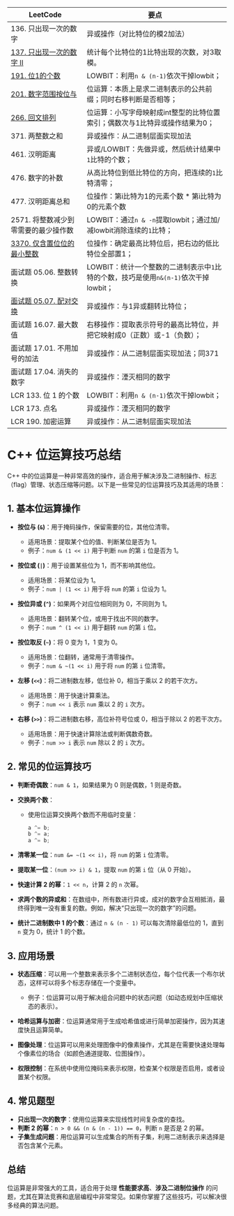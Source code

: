 |LeetCode|要点|
|-------------------------|---------------------------------|
|136. 只出现一次的数字|异或操作（对比特位的模2加法）|
|[137. 只出现一次的数字 II](https://github.com/bigwindlee/LeetCode/blob/master/0137.%20Single%20Number%20II/0137_singleNumber.h)    |统计每个比特位的1比特出现的次数，对3取模。|
|[191. 位1的个数][github-leetcode-0191]|LOWBIT：利用`n & (n-1)`依次干掉lowbit；|
|[201. 数字范围按位与][github-leetcode-0201]|位运算：本质上是求二进制表示的公共前缀；同时右移判断是否相等；|
|[266. 回文排列][github-leetcode-0266]|位运算：小写字母映射成int整型的比特位置索引；偶数次与1比特异或操作结果为0；|
|371. 两整数之和|异或操作：从二进制层面实现加法|
|461. 汉明距离|异或/LOWBIT：先做异或，然后统计结果中`1`比特的个数；|
|476. 数字的补数|从高比特位到低比特位的方向，把连续的`1`比特清零；|
|477. 汉明距离总和|位操作：第i比特为1的元素个数 * 第i比特为0的元素个数|
|2571. 将整数减少到零需要的最少操作数|LOWBIT：通过`n & -n`提取lowbit；通过加/减lowbit消除连续的`1`比特；|
|[3370. 仅含置位位的最小整数][github-leetcode-3370]|位操作：确定最高比特位后，把右边的低比特位全部置1；|
|面试题 05.06. 整数转换|LOWBIT：统计一个整数的二进制表示中`1`比特的个数，技巧是使用`n&(n-1)`依次干掉lowbit；|
|[面试题 05.07. 配对交换][github-leetcode-I0507]|异或操作：与1异或翻转比特位；|
|面试题 16.07. 最大数值|右移操作：提取表示符号的最高比特位，并把它映射成0（正数）或-1（负数）；|
|面试题 17.01. 不用加号的加法|异或操作：从二进制层面实现加法；同371|
|面试题 17.04. 消失的数字|异或操作：湮灭相同的数字|
|LCR 133. 位 1 的个数|LOWBIT：利用`n & (n-1)`依次干掉lowbit；|
|LCR 173. 点名|异或操作：湮灭相同的数字|
|LCR 190. 加密运算|异或操作：从二进制层面实现加法|



# C++ 位运算技巧总结

C++ 中的位运算是一种非常高效的操作，适合用于解决涉及二进制操作、标志（flag）管理、状态压缩等问题。以下是一些常见的位运算技巧及其适用的场景：

## 1. 基本位运算操作

- **按位与 (`&`)**：用于掩码操作，保留需要的位，其他位清零。
  - 适用场景：提取某个位的值、判断某位是否为 1。
  - 例子：`num & (1 << i)` 用于判断 `num` 的第 `i` 位是否为 1。

- **按位或 (`|`)**：用于设置某些位为 1，而不影响其他位。
  - 适用场景：将某位设为 1。
  - 例子：`num | (1 << i)` 用于将 `num` 的第 `i` 位设为 1。

- **按位异或 (`^`)**：如果两个对应位相同则为 0，不同则为 1。
  - 适用场景：翻转某个位，或用于找出不同的数字。
  - 例子：`num ^ (1 << i)` 用于翻转 `num` 的第 `i` 位。

- **按位取反 (`~`)**：将 0 变为 1，1 变为 0。
  - 适用场景：位翻转，通常用于清零操作。
  - 例子：`num & ~(1 << i)` 用于将 `num` 的第 `i` 位清零。

- **左移 (`<<`)**：将二进制数左移，低位补 0，相当于乘以 2 的若干次方。
  - 适用场景：用于快速计算乘法。
  - 例子：`num << i` 表示 `num` 乘以 2 的 `i` 次方。

- **右移 (`>>`)**：将二进制数右移，高位补符号位或 0，相当于除以 2 的若干次方。
  - 适用场景：用于快速计算除法或判断偶数奇数。
  - 例子：`num >> i` 表示 `num` 除以 2 的 `i` 次方。

## 2. 常见的位运算技巧

- **判断奇偶数**：`num & 1`，如果结果为 0 则是偶数，1 则是奇数。

- **交换两个数**：
  - 使用位运算交换两个数而不用临时变量：
    ```cpp
    a ^= b;
    b ^= a;
    a ^= b;
    ```

- **清零某一位**：`num &= ~(1 << i)`，将 `num` 的第 `i` 位清零。

- **提取某一位**：`(num >> i) & 1`，提取 `num` 的第 `i` 位（从 0 开始）。

- **快速计算 2 的幂**：`1 << n`，计算 2 的 `n` 次幂。

- **求两个数的异或和**：在数组中，所有数进行异或，成对的数字会互相抵消，最终得到唯一没有重复的数。例如，解决“只出现一次的数字”的问题。

- **统计二进制数中 1 的个数**：通过 `n & (n - 1)` 可以每次清除最低位的 1，直到 `n` 变为 0，统计 1 的个数。

## 3. 应用场景

- **状态压缩**：可以用一个整数来表示多个二进制状态位，每个位代表一个布尔状态，这样可以将多个标志存储在一个变量中。
  - 例子：位运算可以用于解决组合问题中的状态问题（如动态规划中压缩状态的表示）。

- **哈希运算与加密**：位运算通常用于生成哈希值或进行简单加密操作，因为其速度快且运算简单。

- **图像处理**：位运算可以用来处理图像中的像素操作，尤其是在需要快速处理每个像素位的场合（如颜色通道提取、位图操作）。

- **权限控制**：在系统中使用位掩码来表示权限，检查某个权限是否启用，或者设置某个权限。

## 4. 常见题型

- **只出现一次的数字**：使用位运算来实现线性时间复杂度的查找。
- **判断 2 的幂**：`n > 0 && (n & (n - 1)) == 0`，判断 `n` 是否是 2 的幂。
- **子集生成问题**：用位运算可以生成集合的所有子集，利用二进制表示来选择是否包含某个元素。

## 总结

位运算是非常强大的工具，适合用于处理 **性能要求高**、**涉及二进制位操作** 的问题，尤其在算法竞赛和底层编程中非常常见。如果你掌握了这些技巧，可以解决很多经典的算法问题。



[github-leetcode-0191]: ../../0191.%20Number%20of%201%20Bits/0191_hammingWeight.h
[github-leetcode-0201]: ../../0201.%20Bitwise%20AND%20of%20Numbers%20Range/0201_rangeBitwiseAnd.h
[github-leetcode-0266]: ../../0266.%20Palindrome%20Permutation/0266_canPermutePalindrome.h
[github-leetcode-I0507]: ../../INTERVIEW05.07.%20Exchange%20LCCI/interview.05.07.h
[github-leetcode-3370]: ../../3370.%20Smallest%20Number%20With%20All%20Set%20Bits/3370_smallestNumber.h
